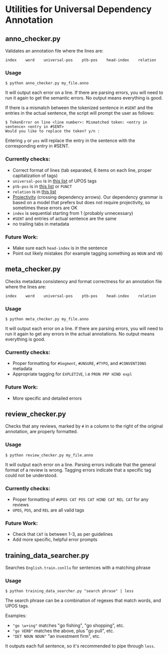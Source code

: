 # Utilities for Universal Dependency Annotation
## anno_checker.py
Validates an annotation file where the lines are:
```
index    word    universal-pos    ptb-pos    head-index    relation
```
### Usage
```
$ python anno_checker.py my_file.anno
```
It will output each error on a line. If there are parsing errors, you will need to run it again to get the semantic errors. No output means everything is good.

If there is a mismatch between the tokenized sentence in `#SENT` and the entries in the actual sentence, the script will prompt the user as follows:
```
$ TokenError on line <line number>: Mismatched token: <entry in sentence> <entry in #SENT>
Would you like to replace the token? y/n : 
```
Entering `y` or `yes` will replace the entry in the sentence with the corresponding entry in #SENT.

### Currently checks:
* Correct format of lines (tab separated, 6 items on each line, proper capitalization of tags)
* `universal-pos` is in [this list](http://universaldependencies.github.io/docs/en/pos/all.html) of UPOS tags
* `ptb-pos` is in [this list](https://www.ling.upenn.edu/courses/Fall_2003/ling001/penn_treebank_pos.html) or `PUNCT`
* `relation` is in [this list](http://universaldependencies.github.io/docs/en/dep/all.html)
* [Projectivity](http://en.wikipedia.org/wiki/Discontinuity_\(linguistics\)) (crossing dependency arrows). 
  Our dependency grammar is based on a model that prefers but does not require projectivity, so sometimes these 
  errors are OK
* `index` is sequential starting from 1 (probably unnecessary)
* `#SENT` and entries of actual sentence are the same
* no trailing tabs in metadata

### Future Work:
* Make sure each `head-index` is in the sentence
* Point out likely mistakes (for example tagging something as `NOUN` and `VB`)

## meta_checker.py
Checks metadata consistency and format correctness for an annotation file where the lines are:
```
index    word    universal-pos    ptb-pos    head-index    relation
```
### Usage
```
$ python meta_checker.py my_file.anno
```
It will output each error on a line. If there are parsing errors, you will need to run it again to get any errors in the actual annotations. No output means everything is good.

### Currently checks:
* Proper formatting for `#Segment`, `#UNSURE`, `#TYPO`, and `#CONVENTIONS` metadata
* Appropriate tagging for `EXPLETIVE`, i.e `PRON PRP HIND expl`

### Future Work:
* More specific and detailed errors

## review_checker.py
Checks that any reviews, marked by `#` in a column to the right of the original annotation, are properly formatted.
### Usage
```
$ python review_checker.py my_file.anno
```
It will output each error on a line. Parsing errors indicate that the general format of a review is wrong. Tagging errors indicate that a specific tag could not be understood.

### Currently checks:
* Proper formatting of `#UPOS CAT POS CAT HIND CAT REL CAT` for any reviews
* `UPOS`, `POS`, and `REL` are all valid tags

### Future Work:
* Check that `CAT` is between 1-3, as per guidelines
* Add more specific, helpful error prompts

## training_data_searcher.py
Searches `English.train.conllu` for sentences with a matching phrase
### Usage
```
$ python training_data_searcher.py "search phrase" | less
```
The search phrase can be a combination of regexes that match words, and UPOS tags.

Examples:
* `"go \w+ing"` matches "go fishing", "go shopping", etc.
* `"go VERB"` matches the above, plus "go pull", etc.
* `"DET NOUN NOUN"` "an investment firm", etc.

It outputs each full sentence, so it's recommended to pipe through `less`.
